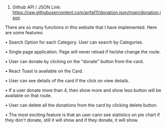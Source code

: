 1. Github API / JSON Link: https://raw.githubusercontent.com/anfal11/donation.json/main/donation.json

 There are so many functions in this website that I have implemented. Here are some features:

 • Search Option for each Category. User can search by Categories.

 • Single page application. Page will never reload if he/she change the route.

 • User can donate by clicking on the "donate" button from the card.

 • React Toast is available on the Card.

 • User can see details of the card if the click on view details. 

 • If a user donate more than 4, then show more and show less button will be available on that route. 

 • User can delete all the donations from the card by clicking delete button.
 
 • The most exciting feature is that an user cann see statistics on pie chart if they don't donate, still it will show and if they donate, it will show. 
